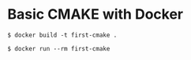 # Basic CMAKE with Docker

```shell
$ docker build -t first-cmake .
```

```shell
$ docker run --rm first-cmake
```